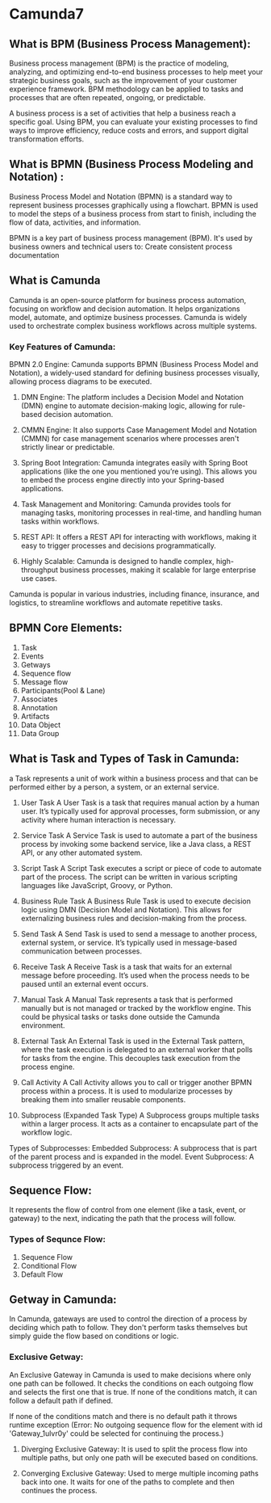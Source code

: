 # Camunda7

## What is BPM (Business Process Management):
Business process management (BPM) is the practice of modeling, analyzing, and optimizing end-to-end business processes to help meet your strategic business goals, such as the improvement of your customer experience framework. BPM methodology can be applied to tasks and processes that are often repeated, ongoing, or predictable.

A business process is a set of activities that help a business reach a specific goal. Using BPM, you can evaluate your existing processes to find ways to improve efficiency, reduce costs and errors, and support digital transformation efforts.  

## What is BPMN (Business Process Modeling and Notation) :

Business Process Model and Notation (BPMN) is a standard way to represent business processes graphically using a flowchart. BPMN is used to model the steps of a business process from start to finish, including the flow of data, activities, and information.

BPMN is a key part of business process management (BPM). It's used by business owners and technical users to: Create consistent process documentation

## What is Camunda

Camunda is an open-source platform for business process automation, focusing on workflow and decision automation. It helps organizations model, automate, and optimize business processes. Camunda is widely used to orchestrate complex business workflows across multiple systems.

### Key Features of Camunda:
BPMN 2.0 Engine: Camunda supports BPMN (Business Process Model and Notation), a widely-used standard for defining business processes visually, allowing process diagrams to be executed.

1. DMN Engine: The platform includes a Decision Model and Notation (DMN) engine to automate decision-making logic, allowing for rule-based decision automation.

2. CMMN Engine: It also supports Case Management Model and Notation (CMMN) for case management scenarios where processes aren't strictly linear or predictable.

3. Spring Boot Integration: Camunda integrates easily with Spring Boot applications (like the one you mentioned you’re using). This allows you to embed the process engine directly into your Spring-based applications.

4. Task Management and Monitoring: Camunda provides tools for managing tasks, monitoring processes in real-time, and handling human tasks within workflows.

5. REST API: It offers a REST API for interacting with workflows, making it easy to trigger processes and decisions programmatically.

6. Highly Scalable: Camunda is designed to handle complex, high-throughput business processes, making it scalable for large enterprise use cases.

Camunda is popular in various industries, including finance, insurance, and logistics, to streamline workflows and automate repetitive tasks.

## BPMN Core Elements:

1. Task
2. Events
3. Getways
4. Sequence flow
5. Message flow
6. Participants(Pool & Lane)
7. Associates
8. Annotation
9. Artifacts
10. Data Object
11. Data Group

## What is Task and Types of Task in Camunda:

a Task represents a unit of work within a business process and that can be performed either by a person, a system, or an external service.

1. User Task
A User Task is a task that requires manual action by a human user. It’s typically used for approval processes, form submission, or any activity where human interaction is necessary.

2. Service Task
A Service Task is used to automate a part of the business process by invoking some backend service, like a Java class, a REST API, or any other automated system.

3. Script Task
A Script Task executes a script or piece of code to automate part of the process. The script can be written in various scripting languages like JavaScript, Groovy, or Python.

4. Business Rule Task
A Business Rule Task is used to execute decision logic using DMN (Decision Model and Notation). This allows for externalizing business rules and decision-making from the process.

5. Send Task
A Send Task is used to send a message to another process, external system, or service. It’s typically used in message-based communication between processes.

6. Receive Task
A Receive Task is a task that waits for an external message before proceeding. It’s used when the process needs to be paused until an external event occurs.

7. Manual Task
A Manual Task represents a task that is performed manually but is not managed or tracked by the workflow engine. This could be physical tasks or tasks done outside the Camunda environment.

8. External Task
An External Task is used in the External Task pattern, where the task execution is delegated to an external worker that polls for tasks from the engine. This decouples task execution from the process engine.

9. Call Activity
A Call Activity allows you to call or trigger another BPMN process within a process. It is used to modularize processes by breaking them into smaller reusable components.

10. Subprocess (Expanded Task Type)
A Subprocess groups multiple tasks within a larger process. It acts as a container to encapsulate part of the workflow logic.

Types of Subprocesses:
Embedded Subprocess: A subprocess that is part of the parent process and is expanded in the model.
Event Subprocess: A subprocess triggered by an event.

## Sequence Flow:

It represents the flow of control from one element (like a task, event, or gateway) to the next, indicating the path that the process will follow.

### Types of Sequnce Flow:

1. Sequence Flow
2. Conditional Flow
3. Default Flow

## Getway in Camunda:

In Camunda, gateways are used to control the direction of a process by deciding which path to follow. They don't perform tasks themselves but simply guide the flow based on conditions or logic.

### Exclusive Getway:
An Exclusive Gateway in Camunda is used to make decisions where only one path can be followed. It checks the conditions on each outgoing flow and selects the first one that is true. If none of the conditions match, it can follow a default path if defined.

If none of the conditions match and there is no default path it throws runtime exception (Error: No outgoing sequence flow for the element with id 'Gateway_1ulvr0y' could be selected for continuing the process.)

1. Diverging Exclusive Gateway:
   It is used to split the process flow into multiple paths, but only one path will be executed based on conditions.

2. Converging Exclusive Gateway:
   Used to merge multiple incoming paths back into one. It waits for one of the paths to complete and then continues the process.
